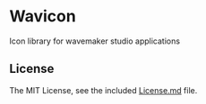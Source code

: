 # Wavicon

Icon library for wavemaker studio applications 

## License

The MIT License, see the included [License.md](License.md) file.
